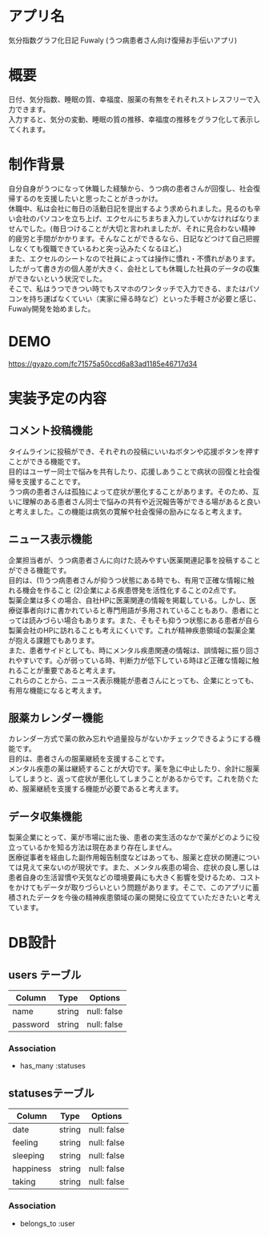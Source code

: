 # アプリ名
気分指数グラフ化日記 Fuwaly (うつ病患者さん向け復帰お手伝いアプリ)

# 概要
日付、気分指数、睡眠の質、幸福度、服薬の有無をそれそれストレスフリーで入力できます。<br>
入力すると、気分の変動、睡眠の質の推移、幸福度の推移をグラフ化して表示してくれます。<br>

# 制作背景
自分自身がうつになって休職した経験から、うつ病の患者さんが回復し、社会復帰するのを支援したいと思ったことがきっかけ。<br>
休職中、私は会社に毎日の活動日記を提出するよう求められました。見るのも辛い会社のパソコンを立ち上げ、エクセルにちまちま入力していかなければなりませんでした。(毎日つけることが大切と言われましたが、それに見合わない精神的疲労と手間がかかります。そんなことができるなら、日記などつけて自己把握しなくても復職できているわと突っ込みたくなるほど。)<br>
また、エクセルのシートなので社員によっては操作に慣れ・不慣れがあります。したがって書き方の個人差が大きく、会社としても休職した社員のデータの収集ができないという状況でした。<br>
そこで、私はうつできつい時でもスマホのワンタッチで入力できる、またはパソコンを持ち運ばなくていい（実家に帰る時など）といった手軽さが必要と感じ、Fuwaly開発を始めました。

# DEMO
https://gyazo.com/fc71575a50ccd6a83ad1185e46717d34

# 実装予定の内容
## コメント投稿機能
タイムラインに投稿ができ、それぞれの投稿にいいねボタンや応援ボタンを押すことができる機能です。<br>
目的はユーザー同士で悩みを共有したり、応援しあうことで病状の回復と社会復帰を支援することです。<br>
うつ病の患者さんは孤独によって症状が悪化することがあります。そのため、互いに理解のある患者さん同士で悩みの共有や近況報告等ができる場があると良いと考えました。この機能は病気の寛解や社会復帰の励みになると考えます。

## ニュース表示機能
企業担当者が、うつ病患者さんに向けた読みやすい医薬関連記事を投稿することができる機能です。<br>
目的は、(1)うつ病患者さんが抑うつ状態にある時でも、有用で正確な情報に触れる機会を作ること (2)企業による疾患啓発を活性化することの2点です。<br>
製薬企業は多くの場合、自社HPに医薬関連の情報を掲載している。しかし、医療従事者向けに書かれていると専門用語が多用されていることもあり、患者にとっては読みづらい場合もあります。また、そもそも抑うつ状態にある患者が自ら製薬会社のHPに訪れることも考えにくいです。これが精神疾患領域の製薬企業が抱える課題でもあります。<br>
また、患者サイドとしても、時にメンタル疾患関連の情報は、誤情報に振り回されやすいです。心が弱っている時、判断力が低下している時ほど正確な情報に触れることが重要であると考えます。<br>
これらのことから、ニュース表示機能が患者さんにとっても、企業にとっても、有用な機能になると考えます。

## 服薬カレンダー機能
カレンダー方式で薬の飲み忘れや過量投与がないかチェックできるようにする機能です。<br>
目的は、患者さんの服薬継続を支援することです。<br>
メンタル疾患の薬は継続することが大切です。薬を急に中止したり、余計に服薬してしまうと、返って症状が悪化してしまうことがあるからです。これを防ぐため、服薬継続を支援する機能が必要であると考えます。

## データ収集機能
製薬企業にとって、薬が市場に出た後、患者の実生活のなかで薬がどのように役立っているかを知る方法は現在あまり存在しません。<br>
医療従事者を経由した副作用報告制度などはあっても、服薬と症状の関連については見えて来ないのが現状です。また、メンタル疾患の場合、症状の良し悪しは患者自身の生活習慣や天気などの環境要員にも大きく影響を受けるため、コストをかけてもデータが取りづらいという問題があります。そこで、このアプリに蓄積されたデータを今後の精神疾患領域の薬の開発に役立てていただきたいと考えています。

# DB設計
## users テーブル

| Column         | Type   | Options     |
| -------------- | ------ | ----------- |
| name           | string | null: false |
| password       | string | null: false |

### Association

- has_many :statuses


##  statusesテーブル

| Column         | Type   | Options     |
| -------------- | ------ | ----------- |
| date           | string | null: false |
| feeling        | string | null: false |
| sleeping       | string | null: false |
| happiness      | string | null: false |
| taking         | string | null: false |

### Association

- belongs_to :user
